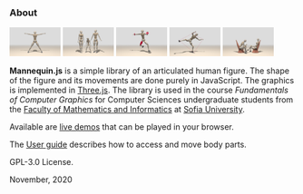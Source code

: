 ### About

<img src="demos/snapshots/demo-mannequin-01.jpg" width="90"> <img src="demos/snapshots/demo-mannequin-02.jpg" width="90"> <img src="demos/snapshots/demo-mannequin-03.jpg" width="90"> <img src="demos/snapshots/demo-mannequin-04.jpg" width="90"> <img src="demos/snapshots/demo-mannequin-05.jpg" width="90">

**Mannequin.js** is a simple library of an articulated human figure.
The shape of the figure and its movements are done purely in JavaScript.
The graphics is implemented in [Three.js](threejs.org). The library is
used in the course *Fundamentals of Computer Graphics*
for Computer Sciences undergraduate students from the
[Faculty of Mathematics and Informatics](https://www.fmi.uni-sofia.bg/en)
at [Sofia University](https://www.uni-sofia.bg/index.php/eng).

Available are [live demos](../demos) that can be played
in your browser.

The [User guide](../docs) describes how to access and move body parts.

GPL-3.0 License.

November, 2020